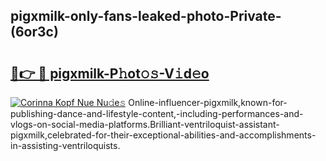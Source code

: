 ## pigxmilk-only-fans​-leaked-photo​-Private-(6or3c)


# <h2><a href="https://mediaupload.pro?title=pigxmilk&ref=git">🔗👉 🔴 pigxmilk-P𝚑ot𝚘𝚜-V𝚒d𝚎o</a></h2>

[![Corinna Kopf Nue Nu𝚍e𝚜](https://i.imgur.com/0qMVB7G.gif)](https://mediaupload.pro?title=pigxmilk&ref=git)
Online-influencer-pigxmilk,known-for-publishing-dance-and-lifestyle-content,-including-performances-and-vlogs-on-social-media-platforms.Brilliant-ventriloquist-assistant-pigxmilk,celebrated-for-their-exceptional-abilities-and-accomplishments-in-assisting-ventriloquists.  